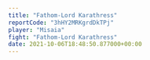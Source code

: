 ```yaml
---
title: "Fathom-Lord Karathress"
reportCode: "3hHY2MRKgrdDkTPj"
player: "Misaia"
fight: "Fathom-Lord Karathress"
date: 2021-10-06T18:48:50.877000+00:00
---
```

